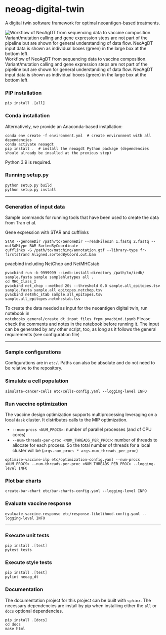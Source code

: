 # neoag-digital-twin
A digital twin software framework for optimal neoantigen-based treatments.

![Workflow of NeoAgDT from sequencing data to vaccine composition. Variant/mutation calling and gene expression steps are not part of the pipeline but are shown for general
understanding of data flow. NeoAgDT input data is shown as individual boxes (green) in the large box at the bottom left.](workflow_ndt.png)
Workflow of NeoAgDT from sequencing data to vaccine composition. Variant/mutation calling and gene expression steps are not part of the pipeline but are shown for general
understanding of data flow. NeoAgDT input data is shown as individual boxes (green) in the large box at the bottom left.


### PIP installation
`pip install .[all]`

### Conda installation
Alternatively, we provide an Anaconda-based installation:

```
conda env create -f environment.yml  # create environment with all dependencies
conda activate neoagdt
pip install .  # install the neoagdt Python package (dependencies should already be insalled at the previous step)
```

Python 3.9 is required.

### Running setup.py
```
python setup.py build
python setup.py install
```

---
### Generation of input data
Sample commands for running tools that have been used to create the data from Tran et al. 

Gene expression with STAR and cufflinks
```
STAR --genomeDir /path/to/GenomeDir --readFilesIn 1.fastq 2.fastq --outSAMtype BAM SortedByCoordinate
cufflinks -G /path/to/matching/annotation.gtf --library-type fr-firststrand Aligned.sortedByCoord.out.bam
```        

pvacbind including NetChop and NetMHCstab
```
pvacbind run -b 9999999 --iedb-install-directory /path/to/iedb/ sample.fasta sample samplehlatypes all .
cd MHC_Class_I
pvacbind net_chop --method 20s --threshold 0.0 sample.all_epitopes.tsv sample.fasta sample.all_epitopes.netchop.tsv
pvacbind netmhc_stab sample.all_epitopes.tsv sample.all_epitopes.netmhcstab.tsv 
```

To create the data needed as input for the neoantigen digital twin, run notebook in `notebooks_general/create_dt_input_files_frpm_pvacbind.ipynb`
Please check the comments and notes in the notebook before running it. The input can be generated by any other script, too, as long as it follows the general requirements (see configuration file)

---

### Sample configurations
Configurations are in `etc/`.
Paths can also be absolute and do not need to be relative to the repository.

### Simulate a cell population
```
simulate-cancer-cells etc/cells-config.yaml --logging-level INFO
```

### Run vaccine optimization
The vaccine design optimization supports multiprocessing leveraging on a local `dask` cluster.
It distributes calls to the MIP optimization. 
* `--num-procs <NUM_PROCS>`: number of parallel processes (and of CPU cores)
* `--num-threads-per-proc <NUM_THREADS_PER_PROC>`: number of threads to allocate for each process. So the total number of threads for a local cluster will be (`args.num_procs * args.num_threads_per_proc`)
```
optimize-vaccine-ilp etc/optimization-config.yaml --num-procs <NUM_PROCS> --num-threads-per-proc <NUM_THREADS_PER_PROC> --logging-level INFO
```

### Plot bar charts
```
create-bar-chart etc/bar-charts-config.yaml --logging-level INFO
```

### Evaluate vaccine response
```
evaluate-vaccine-response etc/response-likelihood-config.yaml --logging-level INFO
```
---

### Execute unit tests
```
pip install .[test]
pytest tests
```

### Execute style tests
```
pip install .[test]
pylint neoag_dt
```

### Documentation

The documentation project for this project can be built with `sphinx`. The necessary dependencies are install by pip
when installing either the `all` or `docs` optional dependencies.

```
pip install .[docs]
cd docs
make html
```